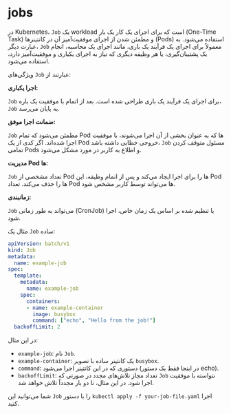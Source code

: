 # jobs
در Kubernetes، `Job` یک workload است که برای اجرای یک کار یک بار (One-Time Task) و مطمئن شدن از اجرای موفقیت‌آمیز آن در کانتینرها (Pods) استفاده می‌شود. به عبارت دیگر، `Job` معمولاً برای اجرای یک فرآیند یک باری، مانند اجرای یک محاسبه، انجام یک پشتیبان‌گیری، یا هر وظیفه دیگری که نیاز به اجرای یکباری و موفقیت‌آمیز دارد، استفاده می‌شود.

ویژگی‌های `Job` عبارتند از:

**اجرا یکباری:**

   `Job` برای اجرای یک فرآیند یک باری طراحی شده است. بعد از اتمام با موفقیت یک باره، `Job` به پایان می‌رسد.

**ضمانت اجرا موفق:**

   `Job` مطمئن می‌شود که تمام Pod ها که به عنوان بخشی از آن اجرا می‌شوند، با موفقیت اجرا شده‌اند. اگر کدی از یک Pod خروجی خطایی داشته باشد، `Job` مسئول متوقف کردن تمامی Pods و اطلاع به کاربر در مورد مشکل می‌شود.

**مدیریت Pod ها:**

   `Job` تعداد مشخصی از Pod ها را برای اجرا ایجاد می‌کند و پس از اتمام وظیفه، این Pod ها را حذف می‌کند. تعداد Pod ها می‌تواند توسط کاربر مشخص شود.

**زمانبندی:**

   `Job` می‌تواند به طور زمانی (CronJob) یا تنظیم شده بر اساس یک زمان خاص، اجرا شود.

مثال یک `Job` ساده:

```yaml
apiVersion: batch/v1
kind: Job
metadata:
  name: example-job
spec:
  template:
    metadata:
      name: example-job
    spec:
      containers:
      - name: example-container
        image: busybox
        command: ["echo", "Hello from the job!"]
  backoffLimit: 2
```

در این مثال:

- `example-job`: نام `Job`.
- `example-container`: یک کانتینر ساده با تصویر `busybox`.
- `command`: دستوری که در این کانتینر اجرا می‌شود (در اینجا فقط یک دستور echo).
- `backoffLimit`: تعداد مجاز تلاش‌های مجدد در صورتی که `Job` نتواسته با موفقیت اجرا شود. در این مثال، تا دو بار مجدداً تلاش خواهد شد.

شما می‌توانید این `Job` را با دستور `kubectl apply -f your-job-file.yaml` اجرا کنید.
